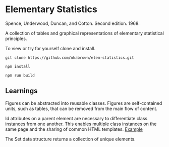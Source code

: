 # Elementary Statistics

Spence, Underwood, Duncan, and Cotton. Second edition. 1968.

A collection of tables and graphical representations of elementary statistical principles.

To view or try for yourself clone and install.

`git clone https://github.com/nkabrown/elem-statistics.git`

`npm install`

`npm run build`

## Learnings

Figures can be abstracted into reusable classes. Figures are self-contained units, such as tables, that can be removed from the main flow of content.

Id attributes on a parent element are necessary to differentiate class instances from one another. This enables multiple class instances on the same page and the sharing of common HTML templates. [Example](https://github.com/nkabrown/multi-tables)

The Set data structure returns a collection of unique elements.
